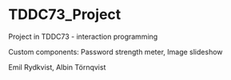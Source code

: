 # TDDC73_Project

Project in TDDC73 - interaction programming

Custom components:
Password strength meter,
Image slideshow

Emil Rydkvist,
Albin Törnqvist
